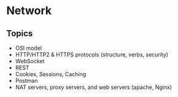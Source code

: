 # Network

## Topics
* OSI model
* HTTP/HTTP2 & HTTPS protocols (structure, verbs, security)
* WebSocket
* REST
* Cookies, Sessions, Caching
* Postman
* NAT servers, proxy servers, and web servers (apache, Nginx)
